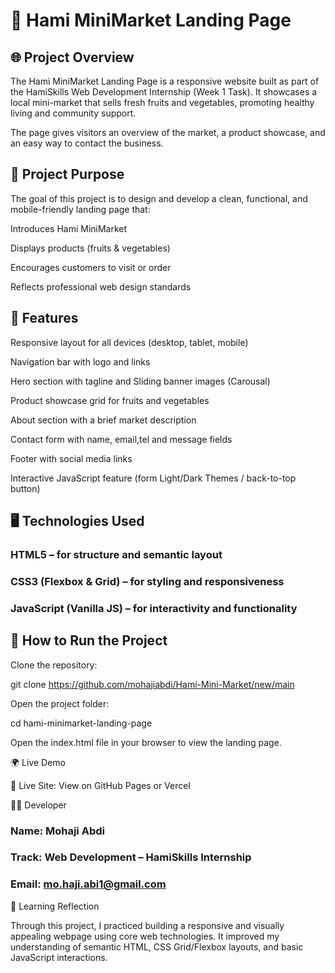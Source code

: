 # 🛒 Hami MiniMarket Landing Page
## 🌐 Project Overview

The Hami MiniMarket Landing Page is a responsive website built as part of the HamiSkills Web Development Internship (Week 1 Task).
It showcases a local mini-market that sells fresh fruits and vegetables, promoting healthy living and community support.

The page gives visitors an overview of the market, a product showcase, and an easy way to contact the business.


## 🎯 Project Purpose

The goal of this project is to design and develop a clean, functional, and mobile-friendly landing page that:

Introduces Hami MiniMarket

Displays products (fruits & vegetables)

Encourages customers to visit or order

Reflects professional web design standards

## 🧱 Features

Responsive layout for all devices (desktop, tablet, mobile)

Navigation bar with logo and links

Hero section with tagline and Sliding banner images (Carousal)

Product showcase grid for fruits and vegetables

About section with a brief market description

Contact form with name, email,tel and message fields

Footer with social media links

Interactive JavaScript feature (form Light/Dark Themes / back-to-top button)

## 🖥️ Technologies Used

### HTML5 – for structure and semantic layout

### CSS3 (Flexbox & Grid) – for styling and responsiveness

### JavaScript (Vanilla JS) – for interactivity and functionality

## 🚀 How to Run the Project

Clone the repository:

git clone https://github.com/mohajiabdi/Hami-Mini-Market/new/main


Open the project folder:

cd hami-minimarket-landing-page


Open the index.html file in your browser to view the landing page.

🌍 Live Demo

🔗 Live Site: View on GitHub Pages or Vercel

🧑‍💻 Developer

### Name: Mohaji Abdi
### Track: Web Development – HamiSkills Internship
### Email: mo.haji.abi1@gmail.com







💬 Learning Reflection

Through this project, I practiced building a responsive and visually appealing webpage using core web technologies.
It improved my understanding of semantic HTML, CSS Grid/Flexbox layouts, and basic JavaScript interactions.

